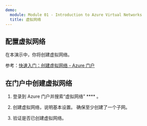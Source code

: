```yaml
---
demo:
  module: Module 01 - Introduction to Azure Virtual Networks
  title: 虚拟网络
---
```

## 配置虚拟网络

在本演示中，你将创建虚拟网络。

参考：[快速入门：创建虚拟网络 - Azure 门户](https://docs.microsoft.com/azure/virtual-network/quick-create-portal)

## 在门户中创建虚拟网络

1.  登录到 Azure 门户并搜索“虚拟网络” **** 。

1.  创建虚拟网络，说明基本设置。 确保至少创建了一个子网。 

1.  验证是否已创建虚拟网络。
